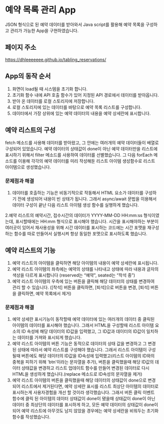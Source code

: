 ﻿# 예약 목록 관리 App
JSON 형식으로 된 예약 데이터를 받아와서 Java script를 활용해 예약 목록을 구성하고 관리가 가능한 App을 구현하였습니다.
 
 
## 페이지 주소
https://dhleeeeeee.github.io/tabling_reservations/


## App의 동작 순서


1. 화면이 load될 때 시스템을 초기화 합니다.
2. 초기화 함수 내에 API 호출 함수가 있어 지정된 API 경로에서 데이터를 받아옵니다.
3. 받아 온 데이터를 로컬 스토리지에 저장합니다.
4. 로컬 스토리지에 있는 데이터를 바탕으로 예약 목록 리스트를 구성합니다.
5. 데이터에서 가장 상위에 있는 예약 데이터의 내용을 예약 상세란에 표시합니다.


## 예약 리스트의 구성


fetch 메소드를 사용해 데이터를 받아왔고, 그 안에는 여러개의 예약 데이터들이 배열로 구성되어 있었습니다.
예약 데이터의 상태값이 done이 아닌 예약 데이터만을 리스트에 표시하기 위해서 filter 메소드를 사용하여 데이터를 선별했습니다.
그 다음 forEach 메소드를 이용해 각각의 예약 데이터를 미리 작성해둔 리스트 아이템 생성함수로 리스트 아이템으로 생성했습니다.


### 문제점과 해결
1. 데이터를 호출하는 기능은 비동기적으로 작동해서 HTML 요소가 데이터를 구성하기 전에 생성되어 내용이 빈 상태가 됩니다.
그래서 async/await 문법을 이용해서 데이터 구성이 끝난 다음 리스트 아이템 생성 함수를 실행하게 했습니다.

2.예약 리스트의 예약시간, 접수시간의 데이터가 YYYY-MM-DD HH:mm:ss 형식이였는데, 표시할때에는 HH:mm 형식으로 표시해야 했습니다.
시간을 표시해야하는 부분이 여러곳이 있어서 재사용성을 위해 시간 데이터를 표시하는 코드에는 시간 포맷을 재구성하는 함수를 따로 만들어서 실행시켜 항상 동일한 포맷으로 표시하도록 했습니다.

## 예약 리스트의 기능


1. 예약 리스트의 아이템을 클릭하면 해당 아이템의 내용이 예약 상세란에 표시됩니다.
2. 예약 리스트 아이템의 좌측에는 예약의 상태를 나타내고 상태에 따라 내용과 글자의 색상을 다르게 표시합니다 (reserved는 “예약", seated는 “착석 중”)
3. 예약 리스트 아이템의 우측에 있는 버튼을 클릭해 해당 데이터의 상태를 변경하여 관리 할 수 있습니다. ([착석] 버튼을 클릭하면, [퇴석]으로 버튼을 변경,  [퇴석] 버튼을 클릭하면, 예약 목록에서 제거)
 


### 문제점과 해결


1. 예약 상세란 표시기능이 동작할때 예약 데이터에 있는 여러개의 데이터 중 클릭된 아이템의 데이터를 표시해야 했습니다.
그래서 HTML을 구성할때 리스트 아이템 요소의 ID 속성에 해당 데이터의 ID값을 입력했고, 그 ID값과 데이터의 ID값이 일치하는 데이터를 가져와 표시되게 했습니다.
2. 예약 리스트 아이템의 버튼 기능은 동적으로 데이터의 상태 값을 변경하고 그 변경 된 상태에 따라서 예약 리스트를 구성해야 했습니다.
그래서 리스트 아이템이 구성될때 버튼에도 해당 데이터의 ID값을 ID속성에 입력했고(리스트 아이템의 ID와의 중복을 피하기 위해 'btn'이라는 문자열을 추가),
버튼을 클릭했을때 해당 ID값의 데이터 상태값을 변경하고 리스트 업데이트 함수를 만들어 변경된 데이터로 다시 HTML을 생성하게 했습니다.(replace 메소드로 ID속성의 문자열을 제거)
3. 예약 리스트 아이템의 버튼을 클릭했을때 해당 데이터의 상태값이 done으로 변경되어 리스트에서 제거된다면, 예약 상세란 표시를 리스트 최상단 아이템의 데이터로 표시하는게 사용자경험을 개선 할 것이라 생각했습니다.
그래서 버튼 클릭 이벤트 함수에 클릭 된 아이템의 데이터 상태값이 done이 됐을때 상태값이 done이 아닌 데이터 중 최상단의 데이터를 표시하게 하고,
모든 예약 데이터의 상태값이 done이 되어 예약 리스트에 아무것도 남지 않았을 경우에는 예약 상세란을 비워두는 초기화 함수를 작성했습니다.

